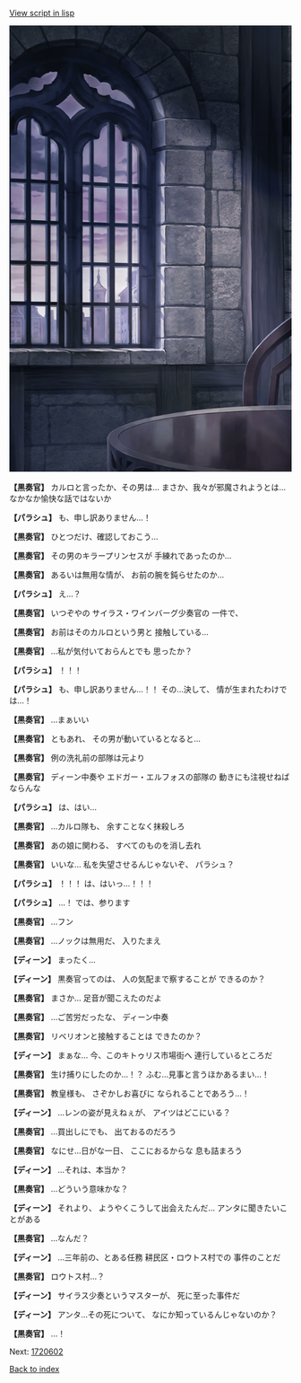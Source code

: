 [View script in lisp](../scripts/1720502.txt)

![church_room.png](../images/backgrounds/church_room.png)

**【黒奏官】**
カルロと言ったか、その男は…
まさか、我々が邪魔されようとは…
なかなか愉快な話ではないか

**【パラシュ】**
も、申し訳ありません…！

**【黒奏官】**
ひとつだけ、確認しておこう…

**【黒奏官】**
その男のキラープリンセスが
手練れであったのか…

**【黒奏官】**
あるいは無用な情が、
お前の腕を鈍らせたのか…

**【パラシュ】**
え…？

**【黒奏官】**
いつぞやの
サイラス・ワインバーグ少奏官の
一件で、

**【黒奏官】**
お前はそのカルロという男と
接触している…

**【黒奏官】**
…私が気付いておらんとでも
思ったか？

**【パラシュ】**
！！！

**【パラシュ】**
も、申し訳ありません…！！
その…決して、
情が生まれたわけでは…！

**【黒奏官】**
…まぁいい

**【黒奏官】**
ともあれ、
その男が動いているとなると…

**【黒奏官】**
例の洗礼前の部隊は元より

**【黒奏官】**
ディーン中奏や
エドガー・エルフォスの部隊の
動きにも注視せねばならんな

**【パラシュ】**
は、はい…

**【黒奏官】**
…カルロ隊も、
余すことなく抹殺しろ

**【黒奏官】**
あの娘に関わる、
すべてのものを消し去れ

**【黒奏官】**
いいな…
私を失望させるんじゃないぞ、
パラシュ？

**【パラシュ】**
！！！
は、はいっ…！！！

**【パラシュ】**
…！
では、参ります

**【黒奏官】**
…フン

**【黒奏官】**
…ノックは無用だ、
入りたまえ

**【ディーン】**
まったく…

**【ディーン】**
黒奏官ってのは、
人の気配まで察することが
できるのか？

**【黒奏官】**
まさか…
足音が聞こえたのだよ

**【黒奏官】**
…ご苦労だったな、
ディーン中奏

**【黒奏官】**
リベリオンと接触することは
できたのか？

**【ディーン】**
まぁな…
今、このキトゥリス市場街へ
連行しているところだ

**【黒奏官】**
生け捕りにしたのか…！？
ふむ…見事と言うほかあるまい…！

**【黒奏官】**
教皇様も、
さぞかしお喜びに
なられることであろう…！

**【ディーン】**
…レンの姿が見えねぇが、
アイツはどこにいる？

**【黒奏官】**
…買出しにでも、
出ておるのだろう

**【黒奏官】**
なにせ…日がな一日、
ここにおるからな
息も詰まろう

**【ディーン】**
…それは、本当か？

**【黒奏官】**
…どういう意味かな？

**【ディーン】**
それより、
ようやくこうして出会えたんだ…
アンタに聞きたいことがある

**【黒奏官】**
…なんだ？

**【ディーン】**
…三年前の、とある任務
耕民区・ロウトス村での
事件のことだ

**【黒奏官】**
ロウトス村…？

**【ディーン】**
サイラス少奏というマスターが、
死に至った事件だ

**【ディーン】**
アンタ…その死について、
なにか知っているんじゃないのか？

**【黒奏官】**
…！

Next: [1720602](1720602.md)

[Back to index](index.md)
